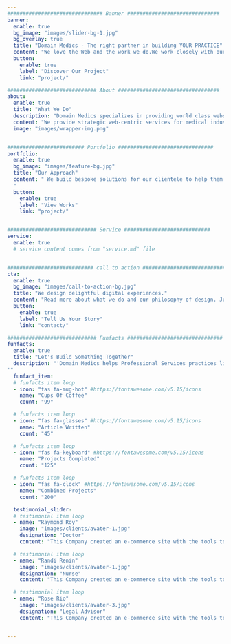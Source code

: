 ```yaml
---
############################### Banner ##############################
banner:
  enable: true
  bg_image: "images/slider-bg-1.jpg"
  bg_overlay: true
  title: "Domain Medics - The right partner in building YOUR PRACTICE"
  content: "We love the Web and the work we do.We work closely with our clients to deliver  the best possible solutions for their needs"
  button:
    enable: true
    label: "Discover Our Project"
    link: "project/"

############################# About #################################
about:
  enable: true
  title: "What We Do"
  description: "Domain Medics specializes in providing world class websites, integrated marketing and practice-building business consulting to professional services providers in the United States. We work with medical and dental industry providers, architects, consultants, individual name brands, and businesses that center around highly specialized services."
  content: "We provide strategic web-centric services for medical industry professionals from pain management specialists to dentists, to surgeons; to architects, lawyers, individual brands and other specialized service providers. Click on a service to see more about our service offerings, which include marketing, consulting, and web development among a host of other integrated services custom built to push your practice higher in the search results and create a better bottom line. "
  image: "images/wrapper-img.png"


######################### Portfolio ###############################
portfolio:
  enable: true
  bg_image: "images/feature-bg.jpg"
  title: "Our Approach"
  content: " We build bespoke solutions for our clientele to help them deliver the exact online experience for their target clients. We curate copy, and refine offerings and client interactions to streamline processes and help you focus on doing your specialty. We provide integrated solutions for the, legal, business, and compliance aspects of your business.
  "
  button:
    enable: true
    label: "View Works"
    link: "project/"


############################# Service ############################
service:
  enable: true
  # service content comes from "service.md" file


############################ call to action ###########################
cta:
  enable: true
  bg_image: "images/call-to-action-bg.jpg"
  title: "We design delightful digital experiences."
  content: "Read more about what we do and our philosophy of design. Judge for yourself The work and results <br> we’ve achieved for other clients, and meet our highly experienced Team who just love to design."
  button:
    enable: true
    label: "Tell Us Your Story"
    link: "contact/"

############################# Funfacts ###############################
funfacts:
  enable: true
  title: "Let's Build Something Together"
  description: "'Domain Medics helps Professional Services practices like Medical, Architectural, Legal and Individual Specialty Service Providers build world class web experiences and optimize their practice.
'"
  funfact_item:
  # funfacts item loop
  - icon: "fas fa-mug-hot" #https://fontawesome.com/v5.15/icons
    name: "Cups Of Coffee"
    count: "99"

  # funfacts item loop
  - icon: "fas fa-glasses" #https://fontawesome.com/v5.15/icons
    name: "Article Written"
    count: "45"

  # funfacts item loop
  - icon: "fas fa-keyboard" #https://fontawesome.com/v5.15/icons
    name: "Projects Completed"
    count: "125"

  # funfacts item loop
  - icon: "fas fa-clock" #https://fontawesome.com/v5.15/icons
    name: "Combined Projects"
    count: "200"

  testimonial_slider:
  # testimonial item loop
  - name: "Raymond Roy"
    image: "images/clients/avater-1.jpg"
    designation: "Doctor"
    content: "This Company created an e-commerce site with the tools to make our business a success, with innovative ideas we feel that our site has unique elements that make us stand out from the crowd."

  # testimonial item loop
  - name: "Randi Renin"
    image: "images/clients/avater-1.jpg"
    designation: "Nurse"
    content: "This Company created an e-commerce site with the tools to make our business a success, with innovative ideas we feel that our site has unique elements that make us stand out from the crowd."

  # testimonial item loop
  - name: "Rose Rio"
    image: "images/clients/avater-3.jpg"
    designation: "Legal Advisor"
    content: "This Company created an e-commerce site with the tools to make our business a success, with innovative ideas we feel that our site has unique elements that make us stand out from the crowd."


---
```

